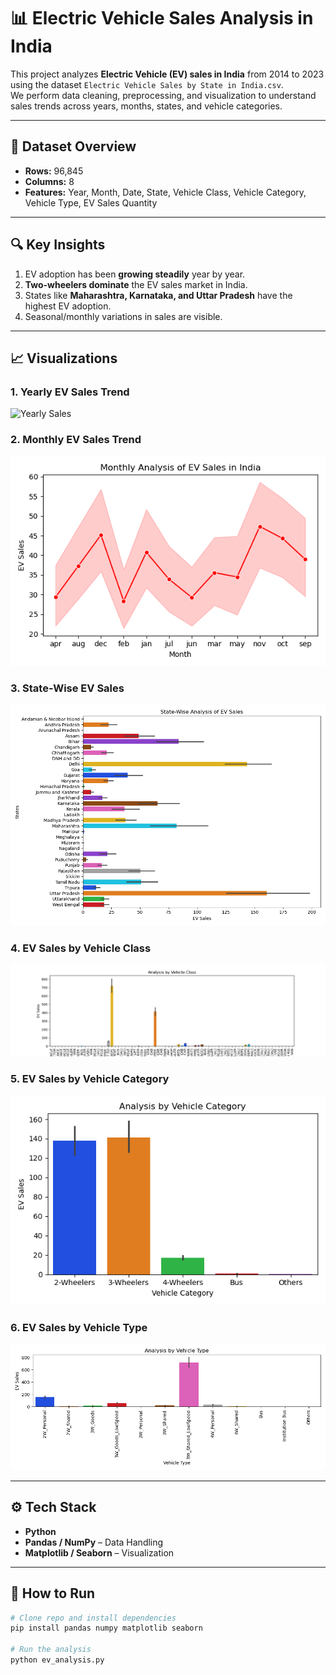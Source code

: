 # 📊 Electric Vehicle Sales Analysis in India

This project analyzes **Electric Vehicle (EV) sales in India** from 2014 to 2023 using the dataset `Electric Vehicle Sales by State in India.csv`.  
We perform data cleaning, preprocessing, and visualization to understand sales trends across years, months, states, and vehicle categories.  

---

## 📂 Dataset Overview
- **Rows:** 96,845  
- **Columns:** 8  
- **Features:** Year, Month, Date, State, Vehicle Class, Vehicle Category, Vehicle Type, EV Sales Quantity  

---

## 🔍 Key Insights
1. EV adoption has been **growing steadily** year by year.  
2. **Two-wheelers dominate** the EV sales market in India.  
3. States like **Maharashtra, Karnataka, and Uttar Pradesh** have the highest EV adoption.  
4. Seasonal/monthly variations in sales are visible.  

---

## 📈 Visualizations

### 1. Yearly EV Sales Trend
![Yearly Sales](Figure1.png)

### 2. Monthly EV Sales Trend
![Monthly Sales](Figure_2.png)

### 3. State-Wise EV Sales
![State Sales](Figure_3.png)

### 4. EV Sales by Vehicle Class
![Vehicle Class Sales](Figure_4.png)

### 5. EV Sales by Vehicle Category
![Vehicle Category Sales](Figure_5.png)

### 6. EV Sales by Vehicle Type
![Vehicle Type Sales](Figure_6.png)

---

## ⚙️ Tech Stack
- **Python**
- **Pandas / NumPy** – Data Handling  
- **Matplotlib / Seaborn** – Visualization  

---

## 🚀 How to Run
```bash
# Clone repo and install dependencies
pip install pandas numpy matplotlib seaborn

# Run the analysis
python ev_analysis.py
